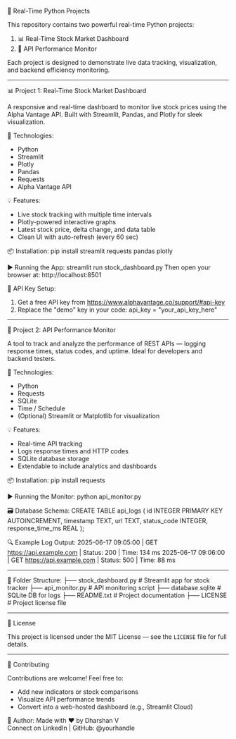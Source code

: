 🚀 Real-Time Python Projects

This repository contains two powerful real-time Python projects:

1. 📊 Real-Time Stock Market Dashboard
2. 🚦 API Performance Monitor

Each project is designed to demonstrate live data tracking, visualization, and backend efficiency monitoring.

---

📊 Project 1: Real-Time Stock Market Dashboard

A responsive and real-time dashboard to monitor live stock prices using the Alpha Vantage API. Built with Streamlit, Pandas, and Plotly for sleek visualization.

🔧 Technologies:
- Python
- Streamlit
- Plotly
- Pandas
- Requests
- Alpha Vantage API

💡 Features:
- Live stock tracking with multiple time intervals
- Plotly-powered interactive graphs
- Latest stock price, delta change, and data table
- Clean UI with auto-refresh (every 60 sec)

📦 Installation:
pip install streamlit requests pandas plotly

▶️ Running the App:
streamlit run stock_dashboard.py
Then open your browser at: http://localhost:8501

🔐 API Key Setup:
1. Get a free API key from https://www.alphavantage.co/support/#api-key
2. Replace the "demo" key in your code:
   api_key = "your_api_key_here"

---

🚦 Project 2: API Performance Monitor

A tool to track and analyze the performance of REST APIs — logging response times, status codes, and uptime. Ideal for developers and backend testers.

🔧 Technologies:
- Python
- Requests
- SQLite
- Time / Schedule
- (Optional) Streamlit or Matplotlib for visualization

💡 Features:
- Real-time API tracking
- Logs response times and HTTP codes
- SQLite database storage
- Extendable to include analytics and dashboards

📦 Installation:
pip install requests

▶️ Running the Monitor:
python api_monitor.py

🗃️ Database Schema:
CREATE TABLE api_logs (
    id INTEGER PRIMARY KEY AUTOINCREMENT,
    timestamp TEXT,
    url TEXT,
    status_code INTEGER,
    response_time_ms REAL
);

🔍 Example Log Output:
2025-06-17 09:05:00 | GET https://api.example.com | Status: 200 | Time: 134 ms
2025-06-17 09:06:00 | GET https://api.example.com | Status: 500 | Time: 88 ms

---

📁 Folder Structure:
├── stock_dashboard.py         # Streamlit app for stock tracker
├── api_monitor.py             # API monitoring script
├── database.sqlite            # SQLite DB for logs
├── README.txt                 # Project documentation
├── LICENSE                    # Project license file

---

📌 License

This project is licensed under the MIT License — see the `LICENSE` file for full details.

---

🙌 Contributing

Contributions are welcome! Feel free to:
- Add new indicators or stock comparisons
- Visualize API performance trends
- Convert into a web-hosted dashboard (e.g., Streamlit Cloud)

🔗 Author:
Made with ❤️ by Dharshan V  
Connect on LinkedIn | GitHub: @yourhandle
